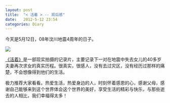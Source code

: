 ```yaml
---
layout: post
title:  "< 活着 > -- 观后感"
date:   2012-5-12 23:54
categories: Diary
---
```


今天是5月12日，08年汶川地震4周年的日子。

![](http://pic.yupoo.com/mygoare_v/BXERmusl/medium.jpg)

[《活着》](http://www.iqiyi.com/jilupian/20120508/0235988dfb47f12b.html)是一部现实拍摄的记录片，主要记录下一对在地震中失去女儿的40多岁夫妻再次求女的真实历程。很真实，很感人，没有去过灾区，没有经历过那样的痛楚，不会想像得到他们的生活。

极力推荐大家看看。热爱生活，热爱身边的人，时刻怀着感恩的心，感谢父母，感谢自己能够来到这个世界体会这个世界的美好，享受生活的精彩与快乐，与那些逝去的人相比，我们幸福得太多！
